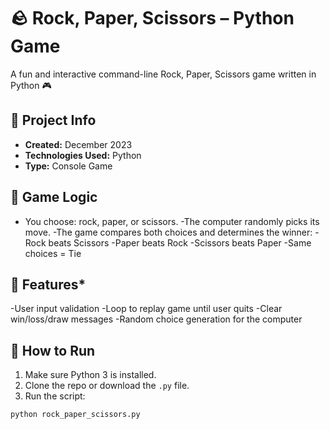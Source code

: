 # 🪨 Rock, Paper, Scissors – Python Game

A fun and interactive command-line Rock, Paper, Scissors game written in Python 🎮

## 📌 Project Info

- **Created:** December 2023  
- **Technologies Used:** Python  
- **Type:** Console Game  

## 🧠 Game Logic
- You choose: rock, paper, or scissors.
-The computer randomly picks its move.
-The game compares both choices and determines the winner:
-Rock beats Scissors
-Paper beats Rock
-Scissors beats Paper
-Same choices = Tie

## 🏁 Features*
-User input validation
-Loop to replay game until user quits
-Clear win/loss/draw messages
-Random choice generation for the computer

## 🚀 How to Run

1. Make sure Python 3 is installed.
2. Clone the repo or download the `.py` file.
3. Run the script:

```bash
python rock_paper_scissors.py 


